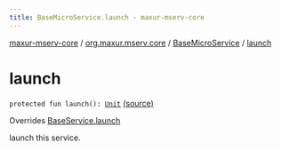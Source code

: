 ```yaml
---
title: BaseMicroService.launch - maxur-mserv-core
---
```


[maxur-mserv-core](../../index.html) / [org.maxur.mserv.core](../index.html) / [BaseMicroService](index.html) / [launch](.)

# launch

`protected fun launch(): `[`Unit`](https://kotlinlang.org/api/latest/jvm/stdlib/kotlin/-unit/index.html) [(source)](https://github.com/myunusov/maxur-mserv/tree/master/maxur-mserv-core/src/main/kotlin/org/maxur/mserv/core/MicroService.kt#L88)

Overrides [BaseService.launch](../../org.maxur.mserv.core.domain/-base-service/launch.html)

launch this service.

